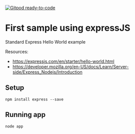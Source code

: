 [![Gitpod ready-to-code](https://img.shields.io/badge/Gitpod-ready--to--code-blue?logo=gitpod)](https://gitpod.io/#https://github.com/pegedi/expressjs)

# First sample using expressJS
Standard Express Hello World example

Resources: 
- https://expressjs.com/en/starter/hello-world.html
- https://developer.mozilla.org/en-US/docs/Learn/Server-side/Express_Nodejs/Introduction

## Setup
    npm install express --save
## Running app
    node app
